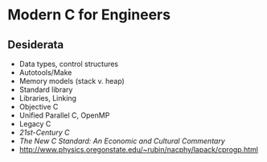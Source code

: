 #   Modern C for Engineers

##  Desiderata

- Data types, control structures
- Autotools/Make
- Memory models (stack v. heap)
- Standard library
- Libraries, Linking
- Objective C
- Unified Parallel C, OpenMP
- Legacy C
- *21st-Century C*
- *The New C Standard:  An Economic and Cultural Commentary*
- http://www.physics.oregonstate.edu/~rubin/nacphy/lapack/cprogp.html

